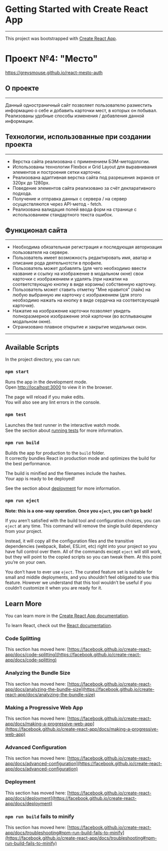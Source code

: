 # Getting Started with Create React App
-----
This project was bootstrapped with [Create React App](https://github.com/facebook/create-react-app).

# Проект №4: __"Место"__
https://greysmouse.github.io/react-mesto-auth

## О проекте
------
Данный одностраничный сайт позволяет пользователю разместить информацию о себе и добавить карточки мест, в которых он побывал. Реализованы удобные способы изменения / добавления данной информации.

## Технологии, использованные при создании проекта
------
* Верстка сайта реализована с применением БЭМ-методологии.
* Использованы технологии Flexbox и Grid Layout для выравнивания элементов и построения сетки карточек.
* Реализована адаптивная верстка сайта под разрешения экранов от 320px до 1280px. 
* Поведение элементов сайта реализовано за счёт декларативного подхода.
* Получение и отправка данных с сервера / на сервер осуществляются через API-метод - fetch.
* Реализована валидация полей ввода форм на странице с использованием стандартного текста ошибок.

## Функционал сайта
------
* Необходима обязательная регистрация и последующая авторизация пользователя на сервере.
* Пользователь имеет возможность редактировать имя, аватар и описание рода деятельнотсти в профиле.
* Пользователь может добавлять (для чего необходимо ввести название и ссылку на изображение в модальном окне) свои карточки с изображением и удалять (при нажатии на соответствующую кнопку в виде корзины) собственную карточку.
* Пользователь может ставить отметку "Мне нравится" (лайк) на любую выбранную им карточку с изображением (для этого необходимо нажать на кнопку в виде сердечка на соответсвующей карточке).
* Нажатие на изображение карточки позволяет увидеть полноразмерное изображение этой карточки (во всплывающем модальном окне).
* Огранизовано плавное открытие и закрытие модальных окон.

-----

## Available Scripts

In the project directory, you can run:

### `npm start`

Runs the app in the development mode.\
Open [http://localhost:3000](http://localhost:3000) to view it in the browser.

The page will reload if you make edits.\
You will also see any lint errors in the console.

### `npm test`

Launches the test runner in the interactive watch mode.\
See the section about [running tests](https://facebook.github.io/create-react-app/docs/running-tests) for more information.

### `npm run build`

Builds the app for production to the `build` folder.\
It correctly bundles React in production mode and optimizes the build for the best performance.

The build is minified and the filenames include the hashes.\
Your app is ready to be deployed!

See the section about [deployment](https://facebook.github.io/create-react-app/docs/deployment) for more information.

### `npm run eject`

**Note: this is a one-way operation. Once you `eject`, you can’t go back!**

If you aren’t satisfied with the build tool and configuration choices, you can `eject` at any time. This command will remove the single build dependency from your project.

Instead, it will copy all the configuration files and the transitive dependencies (webpack, Babel, ESLint, etc) right into your project so you have full control over them. All of the commands except `eject` will still work, but they will point to the copied scripts so you can tweak them. At this point you’re on your own.

You don’t have to ever use `eject`. The curated feature set is suitable for small and middle deployments, and you shouldn’t feel obligated to use this feature. However we understand that this tool wouldn’t be useful if you couldn’t customize it when you are ready for it.

## Learn More

You can learn more in the [Create React App documentation](https://facebook.github.io/create-react-app/docs/getting-started).

To learn React, check out the [React documentation](https://reactjs.org/).

### Code Splitting

This section has moved here: [https://facebook.github.io/create-react-app/docs/code-splitting](https://facebook.github.io/create-react-app/docs/code-splitting)

### Analyzing the Bundle Size

This section has moved here: [https://facebook.github.io/create-react-app/docs/analyzing-the-bundle-size](https://facebook.github.io/create-react-app/docs/analyzing-the-bundle-size)

### Making a Progressive Web App

This section has moved here: [https://facebook.github.io/create-react-app/docs/making-a-progressive-web-app](https://facebook.github.io/create-react-app/docs/making-a-progressive-web-app)

### Advanced Configuration

This section has moved here: [https://facebook.github.io/create-react-app/docs/advanced-configuration](https://facebook.github.io/create-react-app/docs/advanced-configuration)

### Deployment

This section has moved here: [https://facebook.github.io/create-react-app/docs/deployment](https://facebook.github.io/create-react-app/docs/deployment)

### `npm run build` fails to minify

This section has moved here: [https://facebook.github.io/create-react-app/docs/troubleshooting#npm-run-build-fails-to-minify](https://facebook.github.io/create-react-app/docs/troubleshooting#npm-run-build-fails-to-minify)
